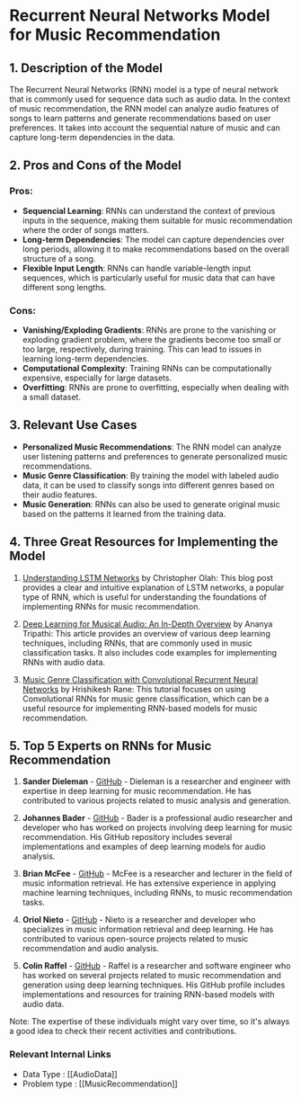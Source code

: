 # Recurrent Neural Networks Model for Music Recommendation

## 1. Description of the Model
The Recurrent Neural Networks (RNN) model is a type of neural network that is commonly used for sequence data such as audio data. In the context of music recommendation, the RNN model can analyze audio features of songs to learn patterns and generate recommendations based on user preferences. It takes into account the sequential nature of music and can capture long-term dependencies in the data.

## 2. Pros and Cons of the Model

### Pros:
- **Sequencial Learning**: RNNs can understand the context of previous inputs in the sequence, making them suitable for music recommendation where the order of songs matters.
- **Long-term Dependencies**: The model can capture dependencies over long periods, allowing it to make recommendations based on the overall structure of a song.
- **Flexible Input Length**: RNNs can handle variable-length input sequences, which is particularly useful for music data that can have different song lengths.

### Cons:
- **Vanishing/Exploding Gradients**: RNNs are prone to the vanishing or exploding gradient problem, where the gradients become too small or too large, respectively, during training. This can lead to issues in learning long-term dependencies.
- **Computational Complexity**: Training RNNs can be computationally expensive, especially for large datasets.
- **Overfitting**: RNNs are prone to overfitting, especially when dealing with a small dataset.

## 3. Relevant Use Cases
- **Personalized Music Recommendations**: The RNN model can analyze user listening patterns and preferences to generate personalized music recommendations.
- **Music Genre Classification**: By training the model with labeled audio data, it can be used to classify songs into different genres based on their audio features.
- **Music Generation**: RNNs can also be used to generate original music based on the patterns it learned from the training data.

## 4. Three Great Resources for Implementing the Model

1. [Understanding LSTM Networks](https://colah.github.io/posts/2015-08-Understanding-LSTMs/) by Christopher Olah: This blog post provides a clear and intuitive explanation of LSTM networks, a popular type of RNN, which is useful for understanding the foundations of implementing RNNs for music recommendation.

2. [Deep Learning for Musical Audio: An In-Depth Overview](https://towardsdatascience.com/deep-learning-for-music-classification-an-overview-615e2f42954a) by Ananya Tripathi: This article provides an overview of various deep learning techniques, including RNNs, that are commonly used in music classification tasks. It also includes code examples for implementing RNNs with audio data.

3. [Music Genre Classification with Convolutional Recurrent Neural Networks](https://towardsdatascience.com/music-genre-classification-with-convolutional-recurrent-neural-networks-2e30e8a0fce5) by Hrishikesh Rane: This tutorial focuses on using Convolutional RNNs for music genre classification, which can be a useful resource for implementing RNN-based models for music recommendation.

## 5. Top 5 Experts on RNNs for Music Recommendation

1. **Sander Dieleman** - [GitHub](https://github.com/benanne) - Dieleman is a researcher and engineer with expertise in deep learning for music recommendation. He has contributed to various projects related to music analysis and generation.

2. **Johannes Bader** - [GitHub](https://github.com/jgeboski) - Bader is a professional audio researcher and developer who has worked on projects involving deep learning for music recommendation. His GitHub repository includes several implementations and examples of deep learning models for audio analysis.

3. **Brian McFee** - [GitHub](https://github.com/bmcfee) - McFee is a researcher and lecturer in the field of music information retrieval. He has extensive experience in applying machine learning techniques, including RNNs, to music recommendation tasks.

4. **Oriol Nieto** - [GitHub](https://github.com/urinieto) - Nieto is a researcher and developer who specializes in music information retrieval and deep learning. He has contributed to various open-source projects related to music recommendation and audio analysis.

5. **Colin Raffel** - [GitHub](https://github.com/craffel) - Raffel is a researcher and software engineer who has worked on several projects related to music recommendation and generation using deep learning techniques. His GitHub profile includes implementations and resources for training RNN-based models with audio data.

Note: The expertise of these individuals might vary over time, so it's always a good idea to check their recent activities and contributions.


 ### Relevant Internal Links
- Data Type : [[AudioData]]
- Problem type : [[MusicRecommendation]]
